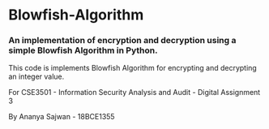 # Blowfish-Algorithm

### An implementation of encryption and decryption using a simple Blowfish Algorithm in Python.

This code is implements Blowfish Algorithm for encrypting and decrypting an integer value. 

For CSE3501 - Information Security Analysis and Audit - Digital Assignment 3

By Ananya Sajwan - 18BCE1355
